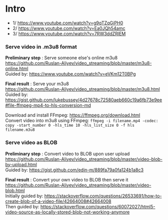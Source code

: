 # Intro
- 1/ https://www.youtube.com/watch?v=g9qTZqGiPH0
- 2/ https://www.youtube.com/watch?v=Ea0JQh54amc
- 3/ https://www.youtube.com/watch?v=7RW3ddZRlEM

### Serve video in .m3u8 format

**Preliminary step** : Serve someone else's online m3u8  
https://github.com/Ruslan-Aliyev/video_streaming/blob/master/m3u8-online.html  
Guided by: https://www.youtube.com/watch?v=eVKm12T0BPg  

**Final result** : Serve your m3u8  
https://github.com/Ruslan-Aliyev/video_streaming/blob/master/m3u8.html  
Guided by: https://gist.github.com/lukebussey/4d27678c72580aeb660c19a6fb73e9ee#file-ffmpeg-mp4-to-hls-conversion-md  

Download and install FFmpeg: https://ffmpeg.org/download.html  
Convert video into m3u8 using FFmpeg: `ffmpeg -i filename.mp4 -codec: copy -start_number 0 -hls_time 10 -hls_list_size 0 -f hls filename.m3u8`  

### Serve video as BLOB  

**Preliminary step** : Convert video to BLOB upon user upload  
https://github.com/Ruslan-Aliyev/video_streaming/blob/master/video-blob-by-upload.html  
Guided by: https://gist.github.com/edin-m/889fa79a0fa124b1a8c3  

**Final result** : Convert your own video to BLOB then serve it  
https://github.com/Ruslan-Aliyev/video_streaming/blob/master/video-blob.html  
Initially guided by: https://stackoverflow.com/questions/26533691/how-to-create-blob-of-a-video-file/42664008#42664008  
Then guided by: https://stackoverflow.com/questions/60072027/html5-video-source-as-locally-stored-blob-not-working-anymore  
